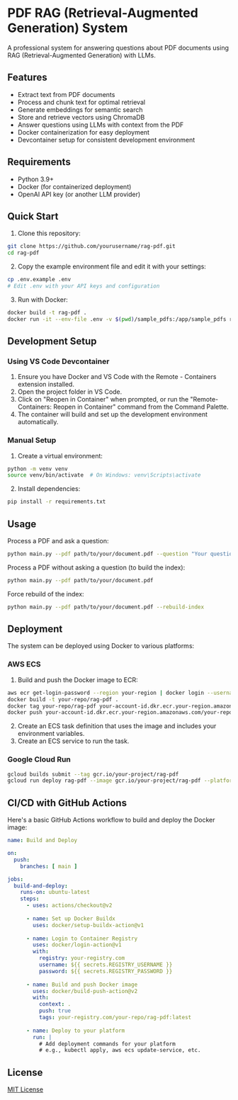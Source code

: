# PDF RAG (Retrieval-Augmented Generation) System

A professional system for answering questions about PDF documents using RAG (Retrieval-Augmented Generation) with LLMs.

## Features

- Extract text from PDF documents
- Process and chunk text for optimal retrieval
- Generate embeddings for semantic search
- Store and retrieve vectors using ChromaDB
- Answer questions using LLMs with context from the PDF
- Docker containerization for easy deployment
- Devcontainer setup for consistent development environment

## Requirements

- Python 3.9+
- Docker (for containerized deployment)
- OpenAI API key (or another LLM provider)

## Quick Start

1. Clone this repository:
```bash
git clone https://github.com/yourusername/rag-pdf.git
cd rag-pdf
```

2. Copy the example environment file and edit it with your settings:
```bash
cp .env.example .env
# Edit .env with your API keys and configuration
```

3. Run with Docker:
```bash
docker build -t rag-pdf .
docker run -it --env-file .env -v $(pwd)/sample_pdfs:/app/sample_pdfs rag-pdf --pdf sample_pdfs/your_document.pdf --question "Your question about the document?"
```

## Development Setup

### Using VS Code Devcontainer

1. Ensure you have Docker and VS Code with the Remote - Containers extension installed.
2. Open the project folder in VS Code.
3. Click on "Reopen in Container" when prompted, or run the "Remote-Containers: Reopen in Container" command from the Command Palette.
4. The container will build and set up the development environment automatically.

### Manual Setup

1. Create a virtual environment:
```bash
python -m venv venv
source venv/bin/activate  # On Windows: venv\Scripts\activate
```

2. Install dependencies:
```bash
pip install -r requirements.txt
```

## Usage

Process a PDF and ask a question:

```bash
python main.py --pdf path/to/your/document.pdf --question "Your question about the document?"
```

Process a PDF without asking a question (to build the index):

```bash
python main.py --pdf path/to/your/document.pdf
```

Force rebuild of the index:

```bash
python main.py --pdf path/to/your/document.pdf --rebuild-index
```

## Deployment

The system can be deployed using Docker to various platforms:

### AWS ECS

1. Build and push the Docker image to ECR:
```bash
aws ecr get-login-password --region your-region | docker login --username AWS --password-stdin your-account-id.dkr.ecr.your-region.amazonaws.com
docker build -t your-repo/rag-pdf .
docker tag your-repo/rag-pdf your-account-id.dkr.ecr.your-region.amazonaws.com/your-repo/rag-pdf
docker push your-account-id.dkr.ecr.your-region.amazonaws.com/your-repo/rag-pdf
```

2. Create an ECS task definition that uses the image and includes your environment variables.
3. Create an ECS service to run the task.

### Google Cloud Run

```bash
gcloud builds submit --tag gcr.io/your-project/rag-pdf
gcloud run deploy rag-pdf --image gcr.io/your-project/rag-pdf --platform managed
```

## CI/CD with GitHub Actions

Here's a basic GitHub Actions workflow to build and deploy the Docker image:

```yaml
name: Build and Deploy

on:
  push:
    branches: [ main ]

jobs:
  build-and-deploy:
    runs-on: ubuntu-latest
    steps:
      - uses: actions/checkout@v2
      
      - name: Set up Docker Buildx
        uses: docker/setup-buildx-action@v1
      
      - name: Login to Container Registry
        uses: docker/login-action@v1
        with:
          registry: your-registry.com
          username: ${{ secrets.REGISTRY_USERNAME }}
          password: ${{ secrets.REGISTRY_PASSWORD }}
      
      - name: Build and push Docker image
        uses: docker/build-push-action@v2
        with:
          context: .
          push: true
          tags: your-registry.com/your-repo/rag-pdf:latest
      
      - name: Deploy to your platform
        run: |
          # Add deployment commands for your platform
          # e.g., kubectl apply, aws ecs update-service, etc.
```

## License

[MIT License](LICENSE)
